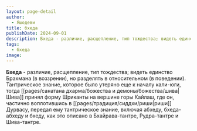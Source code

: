 ```yaml
---
layout: page-detail
author:
  - Яшодеви
title: бхеда
publishDate: 2024-09-01
description: Бхеда - различие, расщепление, тип тождества; видеть единство Брахмана (в воззрении), но разделять в относительном (в поведении).
tags:
  - бхеда
image:
---
```

**Бхеда** - различие, расщепление, тип тождества; видеть единство Брахмана (в воззрении), но разделять в относительном (в поведении). Тантрическое знание, которое было утеряно еще к началу кали-юги, тогда [[pages/санатана дхарма/божества и демоны/божества/шива|Шива]] принял форму Шриканты на вершине горы Кайлаш, где он, частично воплотившись в [[pages/традиция/сиддхи/риши|риши]] Дурвасу, передал ему тантрическое знание, включая абхеду, бхеда-абхеду и бхеду, как это описано в Бхайрава-тантре, Рудра-тантре и Шива-тантре.

